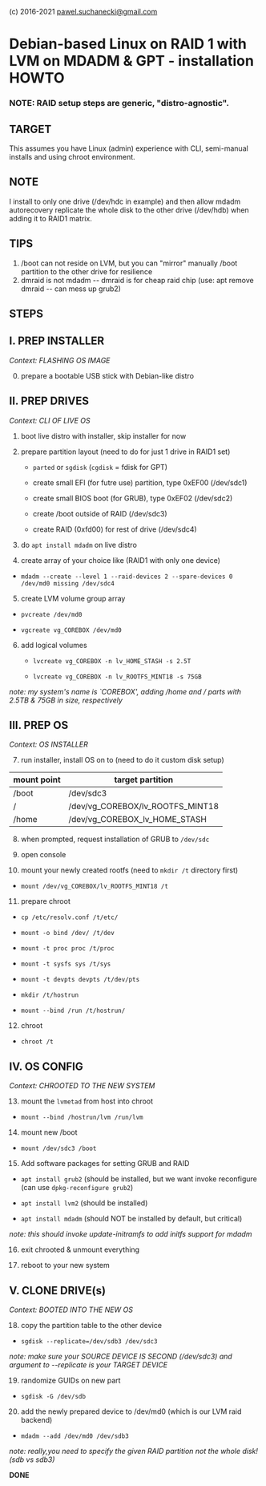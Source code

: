 (c) 2016-2021 pawel.suchanecki@gmail.com


# Debian-based Linux on RAID 1 with LVM on MDADM & GPT - installation HOWTO
### NOTE: RAID setup steps are generic, "distro-agnostic".

TARGET
---
This assumes you have Linux (admin) experience with CLI, semi-manual installs and using chroot environment.

NOTE
---
I install to only one drive (/dev/hdc in example) and then allow mdadm autorecovery replicate the whole disk to the other drive (/dev/hdb) when adding it to RAID1 matrix.

TIPS
--- 

1. /boot can not reside on LVM, but you can "mirror" manually /boot partition to the other drive for resilience
2. dmraid is not mdadm -- dmraid is for cheap raid chip (use: apt remove dmraid -- can mess up grub2)  



## STEPS


I. PREP INSTALLER
---
 
*Context: FLASHING OS IMAGE*

0. prepare a bootable USB stick with Debian-like distro




II. PREP DRIVES
---

*Context: CLI OF LIVE OS*

1. boot live distro with installer, skip installer for now

2. prepare partition layout (need to do for just 1 drive in RAID1 set)

   * `parted` or `sgdisk` (`cgdisk` = fdisk for GPT)
   
   * create small EFI (for futre use) partition, type 0xEF00 (/dev/sdc1)

   * create small BIOS boot (for GRUB), type 0xEF02 (/dev/sdc2)

   * create /boot outside of RAID (/dev/sdc3)

   * create RAID (0xfd00) for rest of drive (/dev/sdc4)

3. do `apt install mdadm` on live distro

4. create array of your choice like (RAID1 with only one device)

  * `mdadm --create --level 1 --raid-devices 2 --spare-devices 0 /dev/md0 missing /dev/sdc4`

5. create LVM volume group array

  * `pvcreate /dev/md0`

  * `vgcreate vg_COREBOX /dev/md0`

6. add logical volumes 

   * `lvcreate vg_COREBOX -n lv_HOME_STASH -s 2.5T`

   * `lvcreate vg_COREBOX -n lv_ROOTFS_MINT18 -s 75GB`

*note: my system's name is `COREBOX', adding /home and / parts with 2.5TB & 75GB in size, respectively*



III. PREP OS
---

*Context: OS INSTALLER*

7. run installer, install OS on to (need to do it custom disk setup)

mount point | target partition 
------------|--------------------
/boot | /dev/sdc3
/ | /dev/vg_COREBOX/lv_ROOTFS_MINT18
/home | /dev/vg_COREBOX_lv_HOME_STASH

8. when prompted, request installation of GRUB to `/dev/sdc`

9. open console

10. mount your newly created rootfs (need to `mkdir /t` directory first)

  * `mount /dev/vg_COREBOX/lv_ROOTFS_MINT18 /t`

11. prepare chroot

  * `cp /etc/resolv.conf /t/etc/`

  * `mount -o bind /dev/ /t/dev`

  * `mount -t proc proc /t/proc`

  * `mount -t sysfs sys /t/sys`

  * `mount -t devpts devpts /t/dev/pts`

  * `mkdir /t/hostrun`

  * `mount --bind /run /t/hostrun/`

12. chroot

   * `chroot /t`



IV. OS CONFIG 
---

*Context: CHROOTED TO THE NEW SYSTEM*

13. mount the `lvmetad` from host into chroot

   * `mount --bind /hostrun/lvm /run/lvm`

14. mount new /boot

   * `mount /dev/sdc3 /boot`

15. Add software packages for setting GRUB and RAID 
  
   * `apt install grub2` (should be installed, but we want invoke reconfigure (can use `dpkg-reconfigure grub2`)

   * `apt install lvm2` (should be installed)

   * `apt install mdadm` (should NOT be installed by default, but critical)

   *note: this should invoke update-initramfs to add initfs support for mdadm*

16. exit chrooted & unmount everything

17. reboot to your new system



V. CLONE DRIVE(s)
---

*Context: BOOTED INTO THE NEW OS*

18. copy the partition table to the other device

  * `sgdisk --replicate=/dev/sdb3 /dev/sdc3`

*note: make sure your SOURCE DEVICE IS SECOND (/dev/sdc3) and argument to --replicate is your TARGET DEVICE*

19. randomize GUIDs on new part

  * `sgdisk -G /dev/sdb`

20. add the newly prepared device to /dev/md0 (which is our LVM raid backend)

   * `mdadm --add /dev/md0 /dev/sdb3`

*note: really,you need to specify the given RAID partition not the whole disk! (sdb vs sdb3)*


**DONE**
